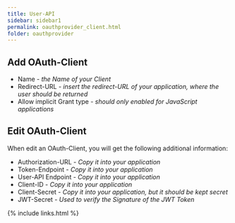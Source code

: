 ```yaml
---
title: User-API
sidebar: sidebar1
permalink: oauthprovider_client.html
folder: oauthprovider
---
```


## Add OAuth-Client
* Name - *the Name of your Client*
* Redirect-URL - *insert the redirect-URL of your application, where the user should be returned*
* Allow implicit Grant type - *should only enabled for JavaScript applications*

## Edit OAuth-Client
When edit an OAuth-Client, you will get the following additional information:
* Authorization-URL - *Copy it into your application*
* Token-Endpoint - *Copy it into your application*
* User-API Endpoint - *Copy it into your application*
* Client-ID - *Copy it into your application*
* Client-Secret - *Copy it into your application, but it should be kept secret*
* JWT-Secret - *Used to verify the Signature of the JWT Token*

{% include links.html %}

